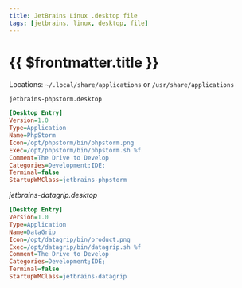 ```yaml
---
title: JetBrains Linux .desktop file
tags: [jetbrains, linux, desktop, file]
---
```

# {{ $frontmatter.title }}

Locations: `~/.local/share/applications` or `/usr/share/applications`

`jetbrains-phpstorm.desktop`
```ini
[Desktop Entry]
Version=1.0
Type=Application
Name=PhpStorm
Icon=/opt/phpstorm/bin/phpstorm.png
Exec=/opt/phpstorm/bin/phpstorm.sh %f
Comment=The Drive to Develop
Categories=Development;IDE;
Terminal=false
StartupWMClass=jetbrains-phpstorm
```
_jetbrains-datagrip.desktop_
```ini
[Desktop Entry]
Version=1.0
Type=Application
Name=DataGrip
Icon=/opt/datagrip/bin/product.png
Exec=/opt/datagrip/bin/datagrip.sh %f
Comment=The Drive to Develop
Categories=Development;IDE;
Terminal=false
StartupWMClass=jetbrains-datagrip
```

